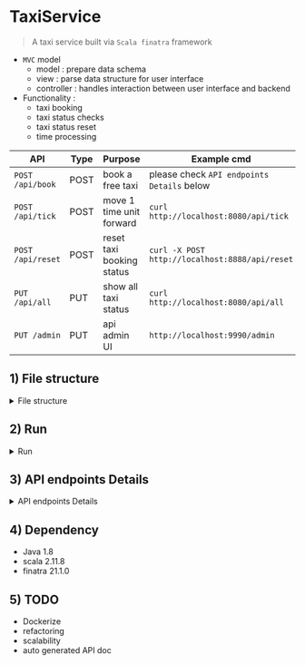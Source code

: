 # TaxiService
> A taxi service built via `Scala finatra` framework
- `MVC` model
    - model : prepare data schema
    - view  : parse data structure for user interface
    - controller : handles interaction between user interface and backend
- Functionality :
  - taxi booking
  - taxi status checks
  - taxi status reset
  - time processing

| API | Type | Purpose | Example cmd | Comment|
| ----- | -------- | ---- | ----- | ---- |
| `POST /api/book` | POST | book a free taxi |please check `API endpoints Details` below ||
| `POST /api/tick` | POST | move 1 time unit forward|`curl http://localhost:8080/api/tick` | |
| `POST /api/reset` | POST | reset taxi booking status|`curl -X POST http://localhost:8888/api/reset` | |
| `PUT /api/all` | PUT |show all taxi status |`curl http://localhost:8080/api/all` | |
| `PUT /admin` | PUT | api admin UI|`http://localhost:9990/admin` | |

## 1) File structure

<details>
<summary>File structure</summary>

```
├── README.md
├── build.sbt : build file
├── script : test py script
├── src    : main source file


src
├── main
│   └── scala
│       └── com
│           └── yen
│               └── TaxiService
│                   ├── common   : common funcs
│                   ├── controller : service controller handles REST request
│                   ├── model  : data model (case class)
│                   ├── service  : service handles taxi booking logic
│                   └── serviceApp.scala : main service app
└── test
    └── scala
        └── com
            └── yen
                └── TaxiService
                    ├── common : common funcs unit test
                    ├── model : model unit test
                    └── service : service unit test
```

</details>

## 2) Run

<details>
<summary>Run</summary>

```bash
#---------------------------
# method 1 : intellJ
#---------------------------
# build, and run via intellJ (via build.sbt)

#---------------------------
# method 2 : sbt
#---------------------------
sbt build
sbt run

#---------------------------
# method 3 : java cmd
#---------------------------
# compile
sbt assembly
# run
java -cp \
target/scala-2.11/TaxiService-assembly-1.0.jar \
com.yen.TaxiService.App

# tests
# unit test
sbt test

# functional test
# Run the test cases via below py script check whether your API works correctly
python3 basic_solution_checker.py
```

</details>

## 3) API endpoints Details

<details>
<summary>API endpoints Details</summary>

#### 3-1) `POST /api/book`
- Service offers nearest available car to the customer location and return the total time taken to travel from the current car location to customer location then to customer destination.

```bash
curl -X POST -H "Content-Type: application/json" \
    -d '{
          "source": {
            "x": 1,
            "y": 1
          },
          "destination": {
            "x": 2,
            "y": 2
          }
        }' \
http://localhost:8888/api/book
```

#### 3-2) `POST /api/tick`
- Service offers `/api/tick` REST endpoint, when called should advance your service time stamp by 1 time unit.

```bash
curl http://localhost:8080/api/tick
```

#### 3-3) `PUT /api/reset`
- Service offers `/api/reset` REST endpoint, when called will reset all cars data back to the initial state regardless of cars that are currently booked.

```bash
curl -X POST http://localhost:8888/api/reset
```

#### 3-4) `Other endpoints`

- http://localhost:8080/api/all  : list all cars status
- http://localhost:9990/admin : service admin UI

</details>

## 4) Dependency
- Java 1.8
- scala 2.11.8
- finatra 21.1.0

## 5) TODO
- Dockerize
- refactoring
- scalability
- auto generated API doc